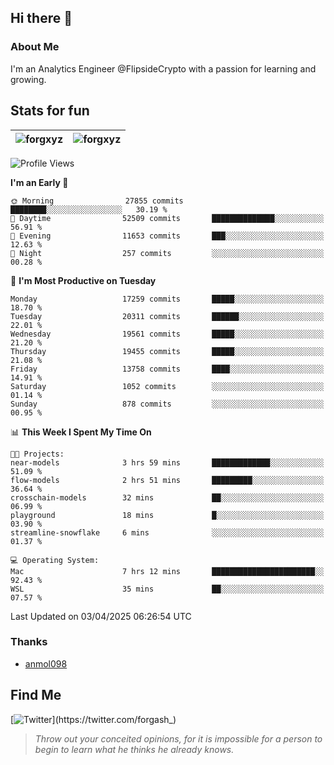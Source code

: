 ## Hi there 👋

### About Me

I'm an Analytics Engineer @FlipsideCrypto with a passion for learning and growing.
  
## Stats for fun

| <img align="center" src="https://github-readme-streak-stats.herokuapp.com/?user=forgxyz&theme=tokyonight" alt="forgxyz" /> | <img align="center" src="https://github-readme-stats.vercel.app/api?username=forgxyz&theme=tokyonight&show_icons=true" alt="forgxyz" /> |
| ------------- |------------- |


<!--START_SECTION:waka-->
![Profile Views](http://img.shields.io/badge/Profile%20Views-0-blue)

**I'm an Early 🐤** 

```text
🌞 Morning                27855 commits       ████████░░░░░░░░░░░░░░░░░   30.19 % 
🌆 Daytime                52509 commits       ██████████████░░░░░░░░░░░   56.91 % 
🌃 Evening                11653 commits       ███░░░░░░░░░░░░░░░░░░░░░░   12.63 % 
🌙 Night                  257 commits         ░░░░░░░░░░░░░░░░░░░░░░░░░   00.28 % 
```
📅 **I'm Most Productive on Tuesday** 

```text
Monday                   17259 commits       █████░░░░░░░░░░░░░░░░░░░░   18.70 % 
Tuesday                  20311 commits       ██████░░░░░░░░░░░░░░░░░░░   22.01 % 
Wednesday                19561 commits       █████░░░░░░░░░░░░░░░░░░░░   21.20 % 
Thursday                 19455 commits       █████░░░░░░░░░░░░░░░░░░░░   21.08 % 
Friday                   13758 commits       ████░░░░░░░░░░░░░░░░░░░░░   14.91 % 
Saturday                 1052 commits        ░░░░░░░░░░░░░░░░░░░░░░░░░   01.14 % 
Sunday                   878 commits         ░░░░░░░░░░░░░░░░░░░░░░░░░   00.95 % 
```


📊 **This Week I Spent My Time On** 

```text
🐱‍💻 Projects: 
near-models              3 hrs 59 mins       █████████████░░░░░░░░░░░░   51.09 % 
flow-models              2 hrs 51 mins       █████████░░░░░░░░░░░░░░░░   36.64 % 
crosschain-models        32 mins             ██░░░░░░░░░░░░░░░░░░░░░░░   06.99 % 
playground               18 mins             █░░░░░░░░░░░░░░░░░░░░░░░░   03.90 % 
streamline-snowflake     6 mins              ░░░░░░░░░░░░░░░░░░░░░░░░░   01.37 % 

💻 Operating System: 
Mac                      7 hrs 12 mins       ███████████████████████░░   92.43 % 
WSL                      35 mins             ██░░░░░░░░░░░░░░░░░░░░░░░   07.57 % 
```


 Last Updated on 03/04/2025 06:26:54 UTC
<!--END_SECTION:waka-->

### Thanks
 - [anmol098](https://github.com/anmol098/waka-readme-stats/)
  
## Find Me
[![Twitter](https://img.shields.io/twitter/url/https/twitter.com/forgash_.svg?style=social&label=Follow%20%40forgash_)](https://twitter.com/forgash_)


> *Throw out your conceited opinions, for it is impossible for a person to begin to learn what he thinks he already knows.* 
